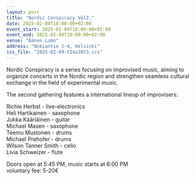 ```yaml
---
layout: post
title: "Nordic Conspiracy Vol2."
date: 2025-02-09T18:00:00+02:00
event_start: 2025-02-09T18:00:00+02:00
event_end: 2025-02-09T20:00:00+02:00
venue: "Äänen Lumo"
address: "Nokiantie 2-4, Helsinki"
ics_file: "2025-02-09-t24a28t3.ics"
---
```


Nordic Conspiracy is a series focusing on improvised music, aiming to organize concerts in the Nordic region and strengthen seamless cultural exchange in the field of experimental music.  
  
The second gathering features a international lineup of improvisers:  
  
Richie Herbst - live-electronics  
Heli Hartikainen - saxophone  
Jukka Kääriäinen - guitar  
Michael Masen - saxophone  
Teemu Mustonen - drums  
Michael Prehofer - drums  
Wilson Tanner Smith - cello  
Livia Schweizer - flute  
  
Doors open at 5:45 PM, music starts at 6:00 PM  
voluntary fee: 5-20€
